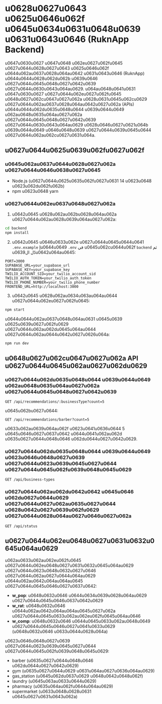 # u0628u0627u0643 u0625u0646u062f u0645u0634u0631u0648u0639 u0631u0643u0646 (RuknApp Backend)

u0647u0630u0627 u0647u0648 u062eu0627u062fu0645 u0627u0644u0628u0627u0643 u0625u0646u062f u0644u062au0637u0628u064au0642 u0631u0643u0646 (RuknApp) u0644u0644u0628u062du062b u0639u0646 u0627u0644u0645u0648u0627u0642u0639 u0627u0644u0630u0643u064au0629. u064au0648u0641u0631 u0647u0630u0627 u0627u0644u062eu0627u062fu0645 u0648u0627u062cu0647u0627u062a u0628u0631u0645u062cu0629 u0627u0644u062au0637u0628u064au0642u0627u062a (APIs) u0644u0644u062du0635u0648u0644 u0639u0644u0649 u062au0648u0635u064au0627u062a u0627u0644u0645u0648u0627u0642u0639 u0627u0644u0630u0643u064au0629 u0628u0646u0627u0621u064b u0639u0644u0649 u0646u0648u0639 u0627u0644u0639u0645u0644 u0627u0644u062au062cu0627u0631u064a.

## u0627u0644u0625u0639u062fu0627u062f

### u0645u062au0637u0644u0628u0627u062a u0627u0644u0646u0638u0627u0645

- Node.js (u0627u0644u0625u0635u062fu0627u0631 14 u0623u0648 u0623u062du062fu062b)
- npm u0623u0648 yarn

### u0627u0644u062eu0637u0648u0627u062a

1. u0642u0645 u0628u062au062bu0628u064au062a u0627u0644u062au0628u0639u064au0627u062a:

```bash
cd backend
npm install
```

2. u0642u0645 u0646u0633u062e u0627u0644u0645u0644u0641 `.env.example` إu0644u0649 `.env` في u0645u062cu0644u062f `backend` ثم u0639دّل الu0642u064au0645:

```
PORT=3000
SUPABASE_URL=your_supabase_url
SUPABASE_KEY=your_supabase_key
TWILIO_ACCOUNT_SID=your_twilio_account_sid
TWILIO_AUTH_TOKEN=your_twilio_auth_token
TWILIO_PHONE_NUMBER=your_twilio_phone_number
FRONTEND_URL=http://localhost:3000
```

3. u0642u0645 u0628u062au0634u063au064au0644 u0627u0644u062eu0627u062fu0645:

```bash
npm start
```

u0644u0644u062au0637u0648u064au0631 u0645u0639 u0625u0639u0627u062fu0629 u0627u0644u062au062du0645u064au0644 u0627u0644u062au0644u0642u0627u0626u064a:

```bash
npm run dev
```

## u0648u0627u062cu0647u0627u062a API u0627u0644u0645u062au0627u062du0629

### u0627u0644u062du0635u0648u0644 u0639u0644u0649 u062au0648u0635u064au0627u062a u0627u0644u0645u0648u0627u0642u0639

```
GET /api/recommendations/:businessType?count=5
```

u0645u062bu0627u0644:
```
GET /api/recommendations/barber?count=5
```

u0633u062au0639u064au062f u0623u0641u0636u0644 5 u0645u0646u0627u0637u0642 u0644u0641u062au062d u0635u0627u0644u0648u0646 u062du0644u0627u0642u0629.

### u0627u0644u062du0635u0648u0644 u0639u0644u0649 u0623u0646u0648u0627u0639 u0627u0644u0623u0639u0645u0627u0644 u0627u0644u0645u062fu0639u0648u0645u0629

```
GET /api/business-types
```

### u0627u0644u062au062du0642u0642 u0645u0646 u062du0627u0644u0629 u0627u0644u0627u062au0635u0627u0644 u0628u0642u0627u0639u062fu0629 u0627u0644u0628u064au0627u0646u0627u062a

```
GET /api/status
```

## u0627u0644u062eu0648u0627u0631u0632u0645u064au0629

u062au0633u062au062eu062fu0645 u0627u0644u062eu0648u0627u0631u0632u0645u064au0629 u0627u0644u0623u0648u0632u0627u0646 u0627u0644u062au0627u0644u064au0629 u0644u062au0642u064au064au0645 u0627u0644u0645u0646u0627u0637u0642:

- **w_pop**: u0648u0632u0646 u0644u0634u0639u0628u064au0629 u0627u0644u0645u0646u0637u0642u0629
- **w_rat**: u0648u0632u0646 u0644u062au0642u064au064au0645u0627u062a u0627u0644u0645u0633u062au062eu062fu0645u064au0646
- **w_comp**: u0648u0632u0646 u0644u0645u0633u062au0648u0649 u0627u0644u0645u0646u0627u0641u0633u0629 (u0648u0632u0646 u0633u0644u0628u064a)

u0623u0646u0648u0627u0639 u0627u0644u0623u0639u0645u0627u0644 u0627u0644u0645u062fu0639u0648u0645u0629:

- barber (u0635u0627u0644u0648u0646 u062du0644u0627u0642u0629)
- gym (u0635u0627u0644u0629 u0631u064au0627u0636u064au0629)
- gas_station (u0645u062du0637u0629 u0648u0642u0648u062f)
- laundry (u0645u063au0633u0644u0629)
- pharmacy (u0635u064au062fu0644u064au0629)
- supermarket (u0633u0648u0628u0631 u0645u0627u0631u0643u062a)
